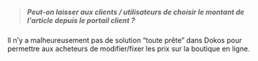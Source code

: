 > ##### Peut-on laisser aux clients / utilisateurs de choisir le montant de l'article depuis le portail client ?

Il n’y a malheureusement pas de solution “toute prête” dans Dokos pour permettre aux acheteurs de modifier/fixer les prix sur la boutique en ligne.